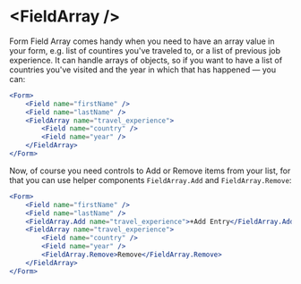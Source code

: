 # &lt;FieldArray /&gt;

Form Field Array comes handy when you need to have an array value in your form, e.g. list of countires you've traveled to, or a list of previous job experience. It can handle arrays of objects, so if you want to have a list of countries you've visited and the year in which that has happened — you can:

```jsx
<Form>
    <Field name="firstName" />
    <Field name="lastName" />
    <FieldArray name="travel_experience">
        <Field name="country" />
        <Field name="year" />
    </FieldArray>
</Form>
```

Now, of course you need controls to Add or Remove items from your list, for that you can use helper components `FieldArray.Add` and `FieldArray.Remove`:

```jsx
<Form>
    <Field name="firstName" />
    <Field name="lastName" />
    <FieldArray.Add name="travel_experience">+Add Entry</FieldArray.Add>
    <FieldArray name="travel_experience">
        <Field name="country" />
        <Field name="year" />
        <FieldArray.Remove>Remove</FieldArray.Remove>
    </FieldArray>
</Form>
```

